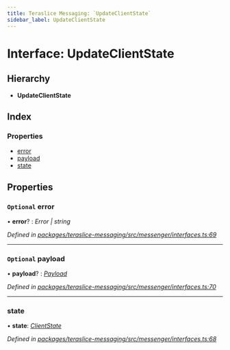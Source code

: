 ```yaml
---
title: Teraslice Messaging: `UpdateClientState`
sidebar_label: UpdateClientState
---
```


# Interface: UpdateClientState

## Hierarchy

* **UpdateClientState**

## Index

### Properties

* [error](updateclientstate.md#optional-error)
* [payload](updateclientstate.md#optional-payload)
* [state](updateclientstate.md#state)

## Properties

### `Optional` error

• **error**? : *Error | string*

*Defined in [packages/teraslice-messaging/src/messenger/interfaces.ts:69](https://github.com/terascope/teraslice/blob/653cf7530/packages/teraslice-messaging/src/messenger/interfaces.ts#L69)*

___

### `Optional` payload

• **payload**? : *[Payload](payload.md)*

*Defined in [packages/teraslice-messaging/src/messenger/interfaces.ts:70](https://github.com/terascope/teraslice/blob/653cf7530/packages/teraslice-messaging/src/messenger/interfaces.ts#L70)*

___

###  state

• **state**: *[ClientState](../enums/clientstate.md)*

*Defined in [packages/teraslice-messaging/src/messenger/interfaces.ts:68](https://github.com/terascope/teraslice/blob/653cf7530/packages/teraslice-messaging/src/messenger/interfaces.ts#L68)*
